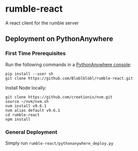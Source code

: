 # rumble-react
A react client for the rumble server

## Deployment on PythonAnywhere
### First Time Prerequisites
Run the following commands in a [PythonAnywhere console](
https://www.pythonanywhere.com/user/saarsayfan/consoles):
```
pip install --user sh
git clone https://github.com/Bloblblobl/rumble-react.git
```

Install Node locally:
```
git clone https://github.com/creationix/nvm.git
source ~/nvm/nvm.sh
nvm install v9.6.1
nvm alias default v9.6.1
cd rumble-react
npm install
```

### General Deployment
Simply run `rumble-react/pythonanywhere_deploy.py`
